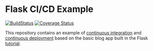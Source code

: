 Flask CI/CD Example
===================

[![BuildStatus](https://travis-ci.org/mapio-teaching/flask-cicd-example.svg?branch=master)](https://travis-ci.org/mapio-teaching/flask-cicd-example)
[![Coverage Status](https://codecov.io/gh/mapio-teaching/flask-cicd-example/branch/master/graph/badge.svg)](https://codecov.io/gh/mapio-teaching/flask-cicd-example)




This repository contains an example of 
[continuous integration](https://en.wikipedia.org/wiki/Continuous_integration) and
[continuous deployment](https://en.wikipedia.org/wiki/Continuous_deployment) based 
on the basic blog app built in the Flask [tutorial](http://flask.pocoo.org/docs/tutorial/).
